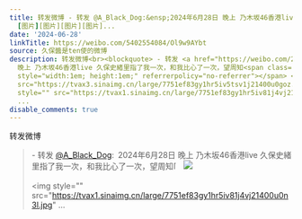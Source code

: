 ```yaml
---
title: 转发微博 - 转发 @A_Black_Dog:&ensp;2024年6月28日 晚上 乃木坂46香港live 久保史緒里指了我一次，和我比心了一次，望周知[老师爱你]
  [图片][图片][图片][图片]...
date: '2024-06-28'
linkTitle: https://weibo.com/5402554084/Ol9w9AYbt
source: 久保醬是ten使的微博
description: 转发微博<br><blockquote> - 转发 <a href="https://weibo.com/2001858435" target="_blank">@A_Black_Dog</a>: 2024年6月28日
  晚上 乃木坂46香港live 久保史緒里指了我一次，和我比心了一次，望周知<span class="url-icon"><img alt="[老师爱你]" src="https://face.t.sinajs.cn/t4/appstyle/expression/ext/normal/82/2023_Teacherlovesyou_org.png"
  style="width:1em; height:1em;" referrerpolicy="no-referrer"></span> <img style=""
  src="https://tvax3.sinaimg.cn/large/7751ef83gy1hr5iv5tsv1j21400u0goz.jpg" referrerpolicy="no-referrer"><br><br><img
  style="" src="https://tvax1.sinaimg.cn/large/7751ef83gy1hr5iv81j4vj21400u0n3l.jpg"
  ...
disable_comments: true
---
```

转发微博<br><blockquote> - 转发 <a href="https://weibo.com/2001858435" target="_blank">@A_Black_Dog</a>: 2024年6月28日 晚上 乃木坂46香港live 久保史緒里指了我一次，和我比心了一次，望周知<span class="url-icon"><img alt="[老师爱你]" src="https://face.t.sinajs.cn/t4/appstyle/expression/ext/normal/82/2023_Teacherlovesyou_org.png" style="width:1em; height:1em;" referrerpolicy="no-referrer"></span> <img style="" src="https://tvax3.sinaimg.cn/large/7751ef83gy1hr5iv5tsv1j21400u0goz.jpg" referrerpolicy="no-referrer"><br><br><img style="" src="https://tvax1.sinaimg.cn/large/7751ef83gy1hr5iv81j4vj21400u0n3l.jpg" ...